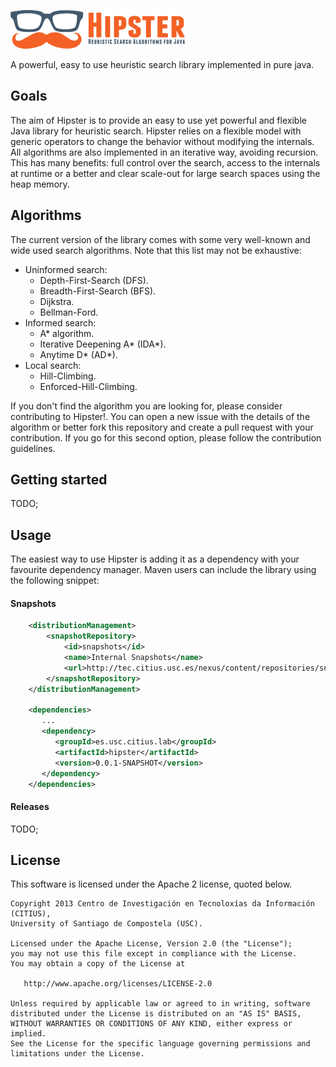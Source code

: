 ![Hipster](src/main/doclava/custom/assets/hipster-template/assets/images/header-logo.png?raw=true)

A powerful, easy to use heuristic search library implemented in pure java.

## Goals

The aim of Hipster is to provide an easy to use yet powerful and flexible Java library for heuristic search. 
Hipster relies on a flexible model with generic operators to change the behavior without modifying the internals. All algorithms are also implemented in an iterative way, avoiding recursion. This has many benefits: full control over the search, access to the internals at runtime or a better and clear scale-out for large search spaces using the heap memory.

## Algorithms

The current version of the library comes with some very well-known and wide used search algorithms. Note that this list may not be exhaustive:

* Uninformed search:
    * Depth-First-Search (DFS).
    * Breadth-First-Search (BFS).
    * Dijkstra.
    * Bellman-Ford.
* Informed search:
    * A\* algorithm.
    * Iterative Deepening A\* (IDA\*).
    * Anytime D\* (AD\*).
* Local search:
    * Hill-Climbing.
    * Enforced-Hill-Climbing.

If you don't find the algorithm you are looking for, please consider contributing to Hipster!. You can open a new issue with the details of the algorithm or better fork this repository and create a pull request with your contribution. If you go for this second option, please follow the contribution guidelines.

## Getting started
TODO;

## Usage

The easiest way to use Hipster is adding it as a dependency with your favourite dependency manager.
Maven users can include the library using the following snippet:

#### Snapshots

````xml
    <distributionManagement>
        <snapshotRepository>
            <id>snapshots</id>
            <name>Internal Snapshots</name>
            <url>http://tec.citius.usc.es/nexus/content/repositories/snapshots/</url>
        </snapshotRepository>
    </distributionManagement>

    <dependencies>
       ...
       <dependency>
          <groupId>es.usc.citius.lab</groupId>
          <artifactId>hipster</artifactId>
          <version>0.0.1-SNAPSHOT</version>
       </dependency>
    </dependencies>
````

#### Releases

TODO;

## License

This software is licensed under the Apache 2 license, quoted below.

    Copyright 2013 Centro de Investigación en Tecnoloxías da Información (CITIUS),
    University of Santiago de Compostela (USC).

    Licensed under the Apache License, Version 2.0 (the "License");
    you may not use this file except in compliance with the License.
    You may obtain a copy of the License at

       http://www.apache.org/licenses/LICENSE-2.0

    Unless required by applicable law or agreed to in writing, software
    distributed under the License is distributed on an "AS IS" BASIS,
    WITHOUT WARRANTIES OR CONDITIONS OF ANY KIND, either express or implied.
    See the License for the specific language governing permissions and
    limitations under the License.
    
    

